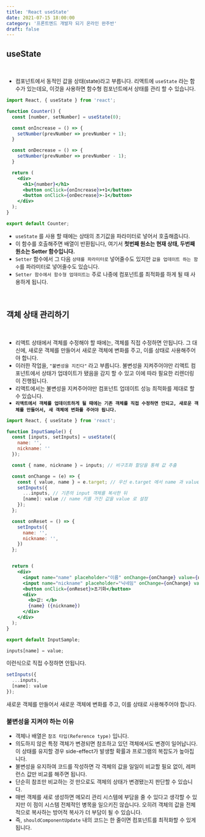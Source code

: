 ```yaml
---
title: 'React useState'
date: 2021-07-15 18:00:00
category: '프론트엔드 개발자 되기 온라인 완주반'
draft: false
---
```


## **useState**
<br/>

- 컴포넌트에서 동적인 값을 상태(state)라고 부릅니다. 리액트에 `useState` 라는 함수가 있는데요, 이것을 사용하면 함수형 컴포넌트에서 상태를 관리 할 수 있습니다.

```jsx
import React, { useState } from 'react';

function Counter() {
  const [number, setNumber] = useState(0);

  const onIncrease = () => {
    setNumber(prevNumber => prevNumber + 1);
  }

  const onDecrease = () => {
    setNumber(prevNumber => prevNumber - 1);
  }

  return (
    <div>
      <h1>{number}</h1>
      <button onClick={onIncrease}>+1</button>
      <button onClick={onDecrease}>-1</button>
    </div>
  );
}

export default Counter;
```

- `useState` 를 사용 할 때에는 상태의 초기값을 파라미터로 넣어서 호출해줍니다. 
- 이 함수를 호출해주면 배열이 반환됩니다, 여기서 **첫번째 원소는 현재 상태, 두번째 원소는 Setter 함수입니다.**
- `Setter` 함수에서 그 다음 `상태를 파라미터로` 넣어줄수도 있지만 `값을 업데이트 하는 함수`를 파라미터로 넣어줄수도 있습니다.
- `Setter 함수에서 함수형 업데이트는` 주로 나중에 컴포넌트를 최적화를 하게 될 때 사용하게 됩니다.


<br/>

## **객체 상태 관리하기**
<br/>

- 리액트 상태에서 객체를 수정해야 할 때에는, 객체를 직접 수정하면 안됩니다. 그 대신에, 새로운 객체를 만들어서 새로운 객체에 변화를 주고, 이를 상태로 사용해주어야 합니다.
- 이러한 작업을, `"불변성을 지킨다"` 라고 부릅니다. 불변성을 지켜주어야만 리액트 컴포넌트에서 상태가 업데이트가 됐음을 감지 할 수 있고 이에 따라 필요한 리렌더링이 진행됩니다. 
- 리액트에서는 불변성을 지켜주어야만 컴포넌트 업데이트 성능 최적화를 제대로 할 수 있습니다.
- **`리액트에서 객체를 업데이트하게 될 때에는 기존 객체를 직접 수정하면 안되고, 새로운 객체를 만들어서, 새 객체에 변화를 주어야 됩니다.`**

```jsx
import React, { useState } from 'react';

function InputSample() {
  const [inputs, setInputs] = useState({
    name: '',
    nickname: ''
  });

  const { name, nickname } = inputs; // 비구조화 할당을 통해 값 추출

  const onChange = (e) => {
    const { value, name } = e.target; // 우선 e.target 에서 name 과 value 를 추출
    setInputs({
      ...inputs, // 기존의 input 객체를 복사한 뒤
      [name]: value // name 키를 가진 값을 value 로 설정
    });
  };

  const onReset = () => {
    setInputs({
      name: '',
      nickname: '',
    })
  };


  return (
    <div>
      <input name="name" placeholder="이름" onChange={onChange} value={name} />
      <input name="nickname" placeholder="닉네임" onChange={onChange} value={nickname}/>
      <button onClick={onReset}>초기화</button>
      <div>
        <b>값: </b>
        {name} ({nickname})
      </div>
    </div>
  );
}

export default InputSample;
```

```jsx
inputs[name] = value;
```
이런식으로 직접 수정하면 안됩니다.

```jsx
setInputs({
  ...inputs,
  [name]: value
});
```
새로운 객체를 만들어서 새로운 객체에 변화를 주고, 이를 상태로 사용해주어야 합니다.

### **불변성을 지켜야 하는 이유**
- 객체나 배열은 `참조 타입(Reference type)` 입니다.
- 의도하지 않은 특정 객체가 변경되면 참조하고 있던 객체에서도 변경이 일어납니다. 이 상태를 유지할 경우 side-effect가 발생할 확률과 프로그램의 복잡도가 높아집니다.
- 불변성을 유지하여 코드를 작성하면 각 객체의 값을 일일이 비교할 필요 없이, 레퍼런스 값만 비교를 해주면 됩니다.
- 단순히 참조만 비교하는 것 만으로도 객체의 상태가 변경됐는지 판단할 수 있습니다.
- 매번 객체를 새로 생성하면 메모리 관리 시스템에 부담을 줄 수 있다고 생각할 수 있지만 이 점이 시스템 전체적인 병목을 일으키진 않습니다. 오히려 객체의 값을 전체적으로 복사하는 방어적 복사가 더 부담이 될 수 있습니다.
- 즉, `shouldComponentUpdate` 내의 코드는 한 줄이면 컴포넌트를 최적화할 수 있게 됩니다.
